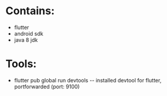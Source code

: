 # Contains:
- flutter
- android sdk
- java 8 jdk

# Tools:
- flutter pub global run devtools -- installed devtool for flutter, portforwarded (port: 9100)
